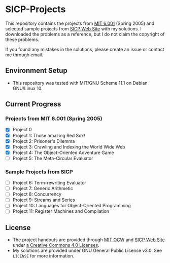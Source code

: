 # SICP-Projects

This repository contains the projects from [MIT 6.001](https://ocw.mit.edu/courses/electrical-engineering-and-computer-science/6-001-structure-and-interpretation-of-computer-programs-spring-2005/) (Spring 2005) and selected sample projects from [SICP Web Site](https://mitpress.mit.edu/sites/default/files/sicp/psets/index.html) with my solutions. 
I downloaded the problems as a reference, but I do not claim the copyright of these problems.

If you found any mistakes in the solutions, please create an issue or contact me through email.

## Environment Setup

* This repository was tested with MIT/GNU Scheme 11.1 on Debian GNU/Linux 10.

## Current Progress

### Projects from MIT 6.001 (Spring 2005)

* [x] Project 0
* [x] Project 1: Those amazing Red Sox!
* [x] Project 2: Prisoner's Dilemma
* [x] Project 3: Crawling and Indexing the World Wide Web
* [x] Project 4: The Object-Oriented Adventure Game
* [ ] Project 5: The Meta-Circular Evaluator

### Sample Projects from SICP

* [ ] Project 6: Term-rewriting Evaluator
* [ ] Project 7: Generic Arithmetic
* [ ] Project 8: Concurrency
* [ ] Project 9: Streams and Series
* [ ] Project 10: Languages for Object-Oriented Programming
* [ ] Project 11: Register Machines and Compilation

## License

* The project handouts are provided through [MIT OCW](https://ocw.mit.edu/index.htm) and [SICP Web Site](https://mitpress.mit.edu/sites/default/files/sicp/index.html) under [a Creative Commons 4.0 Licenses](https://ocw.mit.edu/terms/).
* My solutions are provided under GNU General Public License v3.0. See `LICENSE` for more information.